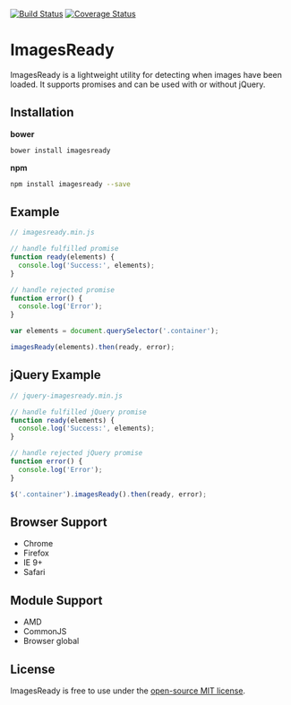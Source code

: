[![Build Status](https://travis-ci.org/r-park/images-ready.svg?branch=master)](https://travis-ci.org/r-park/images-ready)
[![Coverage Status](https://coveralls.io/repos/r-park/images-ready/badge.svg?branch=master)](https://coveralls.io/r/r-park/images-ready?branch=master)

# ImagesReady
ImagesReady is a lightweight utility for detecting when images have been loaded. It supports promises and can be used with or without jQuery.

## Installation
**bower**
```bash
bower install imagesready
```
**npm**
```bash
npm install imagesready --save
```

## Example
```javascript
// imagesready.min.js

// handle fulfilled promise
function ready(elements) {
  console.log('Success:', elements);
}

// handle rejected promise
function error() {
  console.log('Error');
}

var elements = document.querySelector('.container');

imagesReady(elements).then(ready, error);
```

## jQuery Example
```javascript
// jquery-imagesready.min.js

// handle fulfilled jQuery promise
function ready(elements) {
  console.log('Success:', elements);
}

// handle rejected jQuery promise
function error() {
  console.log('Error');
}

$('.container').imagesReady().then(ready, error);
```

## Browser Support
- Chrome 
- Firefox 
- IE 9+ 
- Safari

## Module Support
- AMD
- CommonJS
- Browser global

## License
ImagesReady is free to use under the [open-source MIT license](https://github.com/r-park/images-ready/blob/master/LICENSE).
